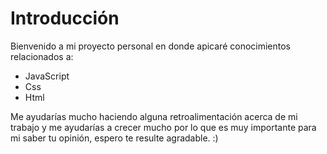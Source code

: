<h1>Introducción</h1>

Bienvenido a mi proyecto personal en donde apicaré conocimientos relacionados a:

- JavaScript
- Css
- Html

Me ayudarías mucho haciendo alguna retroalimentación acerca de mi trabajo y me ayudarías a crecer mucho por lo que es muy importante para mi saber tu opinión, espero te resulte agradable. :)
